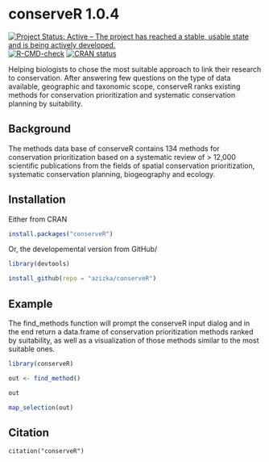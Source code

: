 # conserveR 1.0.4

<!-- badges: start -->
[![Project Status: Active – The project has reached a stable, usable state and is being actively developed.](https://www.repostatus.org/badges/latest/active.svg)](https://www.repostatus.org/#active)
[![R-CMD-check](https://github.com/azizka/conserveR/workflows/R-CMD-check/badge.svg)](https://github.com/azizka/conserveR/actions)
[![CRAN status](https://www.r-pkg.org/badges/version/conserveR)](https://CRAN.R-project.org/package=conserveR)
<!-- badges: end -->

Helping biologists to chose the most suitable approach to link their research to conservation. After answering few questions on the type of data available, geographic and taxonomic scope, conserveR ranks existing methods for conservation prioritization and systematic conservation planning by suitability.

## Background
The methods data base of conserveR contains 134 methods for conservation prioritization based on a systematic review of > 12,000 scientific publications from the fields of spatial conservation prioritization, systematic conservation planning, biogeography and ecology.

## Installation
Either from CRAN

```r
install.packages("conserveR")
```

Or, the developemental version from GitHub/

``` r
library(devtools)

install_github(repo = "azizka/conserveR")
```

## Example
The find_methods function will prompt the conserveR input dialog and in the end return a data.frame of conservation prioritization methods ranked by suitability, as well as a visualization of those methods similar to the most suitable ones. 

``` r
library(conserveR)

out <- find_method()

out

map_selection(out)

```

## Citation

```
citation("conserveR")
```

